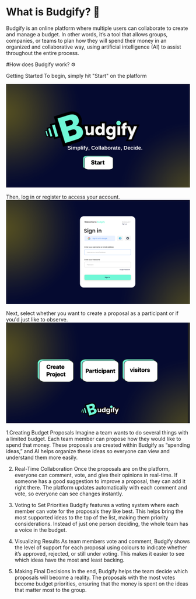 # What is Budgify? 🤔

Budgify is an online platform where multiple users can collaborate to create and manage a budget. 
In other words, it’s a tool that allows groups, companies, or teams to plan how they will spend their money in an organized and collaborative way, using artificial intelligence (AI) to assist throughout the entire process.

#How does Budgify work? ⚙️

Getting Started To begin, simply hit "Start" on the platform

![Component%202%20(1).png](https://github.com/ristoxxx/budgify/blob/befc3cccac9ecfcc745fb5c61680da4ad67efc5f/public/Component%202%20(1).png)

Then, log in or register to access your account.
![Component%202%20(1).png](https://github.com/ristoxxx/budgify/blob/b237a7102cac657f606d734823cd4c1a3cd8dace/public/Component%201%20(1).png)

Next, select whether you want to create a proposal as a participant or if you'd just like to observe.
![Captura%20de%20pantalla%202024-11-10%20a%20las%2010.36.44.png](https://github.com/ristoxxx/budgify/blob/153425b15334b0949570b37b4924e00699387ed5/public/Captura%20de%20pantalla%202024-11-10%20a%20las%2010.36.44.png)

1.Creating Budget Proposals
   Imagine a team wants to do several things with a limited budget. Each team member can propose how they would like to spend that money. These proposals are created within Budgify as “spending ideas,” and AI helps organize these ideas so everyone can view and understand them more easily.

2. Real-Time Collaboration
   Once the proposals are on the platform, everyone can comment, vote, and give their opinions in real-time. If someone has a good suggestion to improve a proposal, they can add it right there. The platform updates automatically with each comment and vote, so everyone can see changes instantly.

3. Voting to Set Priorities
   Budgify features a voting system where each member can vote for the proposals they like best. This helps bring the most supported ideas to the top of the list, making them priority considerations. Instead of just one person deciding, the whole team has a voice in the budget.

4. Visualizing Results
   As team members vote and comment, Budgify shows the level of support for each proposal using colours to indicate whether it’s approved, rejected, or still under voting. This makes it easier to see which ideas have the most and least backing.

5. Making Final Decisions
   In the end, Budgify helps the team decide which proposals will become a reality. The proposals with the most votes become budget priorities, ensuring that the money is spent on the ideas that matter most to the group.
